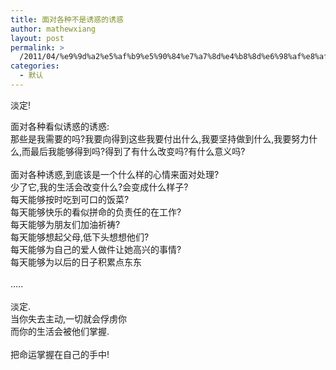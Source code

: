 ```yaml
---
title: 面对各种不是诱惑的诱惑
author: mathewxiang
layout: post
permalink: >
  /2011/04/%e9%9d%a2%e5%af%b9%e5%90%84%e7%a7%8d%e4%b8%8d%e6%98%af%e8%af%b1%e6%83%91%e7%9a%84%e8%af%b1%e6%83%91/
categories:
  - 默认
---
```

淡定!

<div>
  面对各种看似诱惑的诱惑:
</div>

<div>
  那些是我需要的吗?我要向得到这些我要付出什么,我要坚持做到什么,我要努力什么,而最后我能够得到吗?得到了有什么改变吗?有什么意义吗?
</div>

<div>
  <br />
</div>

<div>
  面对各种诱惑,到底该是一个什么样的心情来面对处理?
</div>

<div>
  少了它,我的生活会改变什么?会变成什么样子?
</div>

<div>
  每天能够按时吃到可口的饭菜?
</div>

<div>
  每天能够快乐的看似拼命的负责任的在工作?
</div>

<div>
  每天能够为朋友们加油祈祷?
</div>

<div>
  每天能够想起父母,低下头想想他们?
</div>

<div>
  每天能够为自己的爱人做件让她高兴的事情?
</div>

<div>
  每天能够为以后的日子积累点东东
</div>

<div>
  <br />
</div>

<div>
  …..
</div>

<div>
  <br />
</div>

<div>
  淡定.
</div>

<div>
  当你失去主动,一切就会俘虏你
</div>

<div>
  而你的生活会被他们掌握.
</div>

<div>
  <br />
</div>

<div>
  把命运掌握在自己的手中!
</div>

<div>
  <br />
</div>
